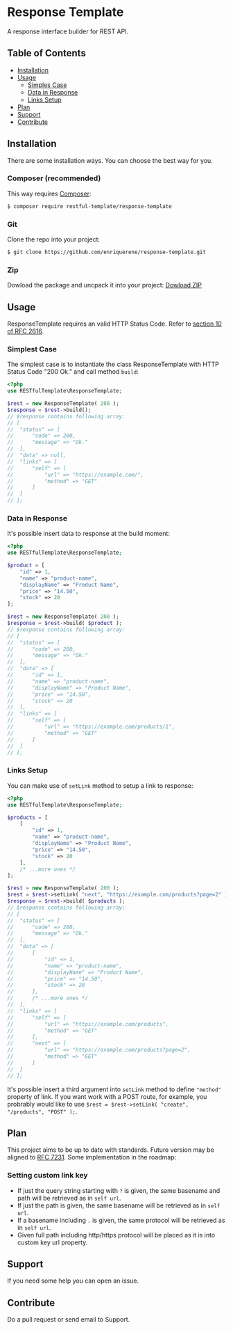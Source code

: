# Response Template
A response interface builder for REST API.

## Table of Contents
- [Installation](#installation)
- [Usage](#usage)
	+ [Simples Case](#simplest-case)
	+ [Data in Response](#data-in-response)
	+ [Links Setup](#links-setup)
- [Plan](#plan)
- [Support](#support)
- [Contribute](#contribute)


## <a name="installation"></a> Installation
There are some installation ways. You can choose the best way for you.

### Composer (recommended)
This way requires [Composer](https://getcomposer.org):
```bash
$ composer require restful-template/response-template
```

### Git
Clone the repo into your project:
```bash
$ git clone https://github.com/enriquerene/response-template.git
```

### Zip
Dowload the package and uncpack it into your project:
[Dowload ZIP](https://github.com/enriquerene/response-template/archive/main.zip)

## <a name="usage"></a> Usage
ResponseTemplate requires an valid HTTP Status Code. Refer to [section 10 of RFC 2616](https://tools.ietf.org/html/rfc2616#section-10).

### <a name="simplest-case"></a> Simplest Case
The simplest case is to instantiate the class ResponseTemplate with HTTP Status Code "200 Ok." and call method `build`:
```php
<?php
use RESTfulTemplate\ResponseTemplate;

$rest = new ResponseTemplate( 200 );
$response = $rest->build();
// $response contains following array:
// [
// 	"status" => [
// 		"code" => 200,
// 		"message" => "Ok."
// 	],
// 	"data" => null,
// 	"links" => [
// 		"self" => [
//			"url" => "https://example.com/",
//			"method" => "GET"
//		]
// 	]
// ];
```

### <a name="data-in-response"></a> Data in Response
It's possible insert data to response at the build moment:
```php
<?php
use RESTfulTemplate\ResponseTemplate;

$product = [
	"id" => 1,
	"name" => "product-name",
	"displayName" => "Product Name",
	"price" => "14.50",
	"stock" => 20
];

$rest = new ResponseTemplate( 200 );
$response = $rest->build( $product );
// $response contains following array:
// [
// 	"status" => [
// 		"code" => 200,
// 		"message" => "Ok."
// 	],
// 	"data" => [
//		"id" => 1,
// 		"name" => "product-name",
// 		"displayName" => "Product Name",
// 		"price" => "14.50",
// 		"stock" => 20
// 	],
// 	"links" => [
// 		"self" => [
//			"url" => "https://example.com/products/1",
//			"method" => "GET"
//		]
// 	]
// ];
```

### <a name="links-setup"></a> Links Setup
You can make use of `setLink` method to setup a link to response:
```php
<?php
use RESTfulTemplate\ResponseTemplate;

$products = [
	[
		"id" => 1,
		"name" => "product-name",
		"displayName" => "Product Name",
		"price" => "14.50",
		"stock" => 20
	],
	/* ...more ones */
];

$rest = new ResponseTemplate( 200 );
$rest = $rest->setLink( "next", "https://example.com/products?page=2" );
$response = $rest->build( $products );
// $response contains following array:
// [
// 	"status" => [
// 		"code" => 200,
// 		"message" => "Ok."
// 	],
// 	"data" => [
//		[
//			"id" => 1,
//			"name" => "product-name",
//			"displayName" => "Product Name",
//			"price" => "14.50",
//			"stock" => 20
//		],
// 		/* ...more ones */
//	],
// 	"links" => [
// 		"self" => [
//			"url" => "https://example.com/products",
//			"method" => "GET"
//		],
// 		"next" => [
//			"url" => "https://example.com/products?page=2",
//			"method" => "GET"
//		]
// 	]
// ];
```
It's possible insert a third argument into `setLink` method to define `"method"` property of link. If you want work with a POST route, for example, you probrably would like to use `$rest = $rest->setLink( "create", "/products", "POST" );`.


## <a name="plan"></a> Plan
This project aims to be up to date with standards. Future version may be aligned to [RFC 7231](https://tools.ietf.org/html/rfc7231#section-6.5.1).
Some implementation in the roadmap:
### Setting custom link key
- If just the query string starting with `?` is given, the same basename and path will be retrieved as in  `self url`.
- If just the path is given, the same basename will be retrieved as in `self url`.
- If a basename including `.` is given, the same protocol will be retrieved as in `self url`.
- Given full path including http/https protocol will be placed as it is into custom key url property.

## <a name="support"></a> Support
If you need some help you can open an issue.

## <a name="contribute"></a> Contribute
Do a pull request or send email to Support.
